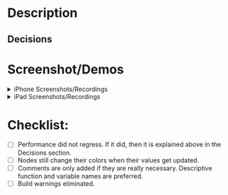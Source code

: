 # Description
<!-- Please insert a meaningful description for the reviewers also screenshots when applicable. -->

## Decisions
<!--- The decisions that has been taken or considered to implement this change --->


# Screenshot/Demos
<!-- If make sense, please add screenshots or screen recordings to help the reviewers understand the changes better. -->

<details>
  <summary>iPhone Screenshots/Recordings</summary>

  <!-- place your iPhone screenshots here -->

</details>

<details>
  <summary>iPad Screenshots/Recordings</summary>

  <!-- place your iPad screenshots here -->

</details>

# Checklist:

- [ ] Performance did not regress. If it did, then it is explained above in the Decisions section.
- [ ] Nodes still change their colors when their values get updated.
- [ ] Comments are only added if they are really necessary. Descriptive function and variable names are preferred.
- [ ] Build warnings eliminated.
